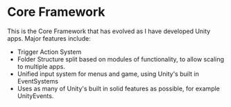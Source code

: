 # Core Framework

This is the Core Framework that has evolved as I have developed Unity apps. Major features include:

- Trigger Action System
- Folder Structure split based on modules of functionality, to allow scaling to multiple apps.
- Unified input system for menus and game, using Unity's built in EventSystems
- Uses as many of Unity's built in solid features as possible, for example UnityEvents.
